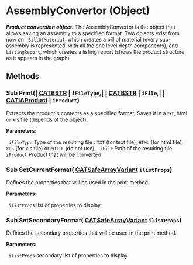 # AssemblyConvertor (Object)

**_Product conversion object._**
The AssemblyConvertor is the object that allows saving an assembly to a specified format. Two objects exist from now on : `BillOfMaterial`, which creates a bill of material (every sub-assembly is represented, with all the one level depth components), and `ListingReport`, which creates a listing report (shows the product structure as it appears in the graph)

## Methods

### Sub **Print**(| [CATBSTR](../System/typedef_CATBSTR_8129.md) | `iFileType`,| | [CATBSTR](../System/typedef_CATBSTR_8129.md) | `iFile`,| | [CATIAProduct](../ProductStructureInterfaces/interface_Product_11223.md) | `iProduct`)

   Extracts the product's contents as a specified format. Saves it in a txt, html or xls file (depends of the object).

**Parameters:**

` iFileType`      Type of the resulting file : `TXT` (for text file), `HTML` (for html file), `XLS` (for xls file) or `MOTIF` (do not use).
` iFile`      Path of the resulting file
` iProduct`      Product that will be converted

### Sub **SetCurrentFormat**( [CATSafeArrayVariant](../System/typedef_CATSafeArrayVariant_73843.md)  `ilistProps`)

   Defines the properties that will be used in the print method.

**Parameters:**

` ilistProps`      list of properties to display

### Sub **SetSecondaryFormat**( [CATSafeArrayVariant](../System/typedef_CATSafeArrayVariant_73843.md)  `ilistProps`)

   Defines the secondary properties that will be used in the print method.

**Parameters:**

` ilistProps`      secondary list of properties to display